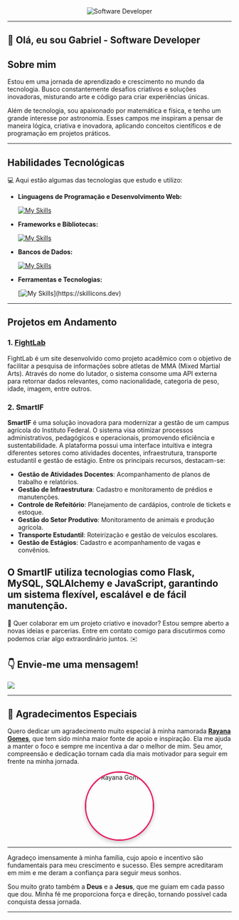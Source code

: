 <div align="center">
  <img src="https://i.pinimg.com/originals/0f/25/e4/0f25e4668c1c7740b5ed41835339d67f.gif" alt="Software Developer">
</div>

---

## 🚀 Olá, eu sou Gabriel - Software Developer


## Sobre mim

Estou em uma jornada de aprendizado e crescimento no mundo da tecnologia. Busco constantemente desafios criativos e soluções inovadoras, misturando arte e código para criar experiências únicas.

Além de tecnologia, sou apaixonado por matemática e física, e tenho um grande interesse por astronomia. Esses campos me inspiram a pensar de maneira lógica, criativa e inovadora, aplicando conceitos científicos e de programação em projetos práticos.

---

## Habilidades Tecnológicas

💻 Aqui estão algumas das tecnologias que estudo e utilizo:

- **Linguagens de Programação e Desenvolvimento Web:**
  
  [![My Skills](https://skillicons.dev/icons?i=java,python,c,js,html,css)](https://skillicons.dev)

- **Frameworks e Bibliotecas:**
  
  [![My Skills](https://skillicons.dev/icons?i=nodejs,react,bootstrap,flask)](https://skillicons.dev)

- **Bancos de Dados:**
  
  [![My Skills](https://skillicons.dev/icons?i=mysql,postgres,sqlite)](https://skillicons.dev)

- **Ferramentas e Tecnologias:**
  
  [![My Skills](https://skillicons.dev/icons?i=git,github,linux,windows,docker,figma,vscode,eclipse,idea,)](https://skillicons.dev)

---

## Projetos em Andamento

### 1. **[FightLab](https://fightlab.vercel.app/)**
FightLab é um site desenvolvido como projeto acadêmico com o objetivo de facilitar a pesquisa de informações sobre atletas de MMA (Mixed Martial Arts). Através do nome do lutador, o sistema consome uma API externa para retornar dados relevantes, como nacionalidade, categoria de peso, idade, imagem, entre outros.

### 2. **SmartIF**
**SmartIF** é uma solução inovadora para modernizar a gestão de um campus agrícola do Instituto Federal. O sistema visa otimizar processos administrativos, pedagógicos e operacionais, promovendo eficiência e sustentabilidade. A plataforma possui uma interface intuitiva e integra diferentes setores como atividades docentes, infraestrutura, transporte estudantil e gestão de estágio. Entre os principais recursos, destacam-se:

- **Gestão de Atividades Docentes**: Acompanhamento de planos de trabalho e relatórios.
- **Gestão de Infraestrutura**: Cadastro e monitoramento de prédios e manutenções.
- **Controle de Refeitório**: Planejamento de cardápios, controle de tickets e estoque.
- **Gestão do Setor Produtivo**: Monitoramento de animais e produção agrícola.
- **Transporte Estudantil**: Roteirização e gestão de veículos escolares.
- **Gestão de Estágios**: Cadastro e acompanhamento de vagas e convênios.

O **SmartIF** utiliza tecnologias como **Flask**, **MySQL**, **SQLAlchemy** e **JavaScript**, garantindo um sistema flexível, escalável e de fácil manutenção.
---

💬 Quer colaborar em um projeto criativo e inovador? Estou sempre aberto a novas ideias e parcerias. Entre em contato comigo para discutirmos como podemos criar algo extraordinário juntos. ✉️

## 👇 Envie-me uma mensagem!

<a href="mailto:gabrielpereiramatias07@gmail.com"><img src="https://img.shields.io/badge/-Gmail-%23333?style=for-the-badge&logo=gmail&logoColor=white" target="_blank"></a>

---

## 🙏 Agradecimentos Especiais

Quero dedicar um agradecimento muito especial à minha namorada **[Rayana Gomes](https://github.com/Rayanagmss)**, que tem sido minha maior fonte de apoio e inspiração. Ela me ajuda a manter o foco e sempre me incentiva a dar o melhor de mim. Seu amor, compreensão e dedicação tornam cada dia mais motivador para seguir em frente na minha jornada.

<div align="center">
  <img src="https://avatars.githubusercontent.com/u/173968372?v=4" alt="Rayana Gomes" width="150" style="border-radius: 50%; border: 3px solid #e91e63; box-shadow: 0 4px 10px rgba(0, 0, 0, 0.2);">
</div>

---

Agradeço imensamente à minha família, cujo apoio e incentivo são fundamentais para meu crescimento e sucesso. Eles sempre acreditaram em mim e me deram a confiança para seguir meus sonhos.

Sou muito grato também a **Deus** e a **Jesus**, que me guiam em cada passo que dou. Minha fé me proporciona força e direção, tornando possível cada conquista dessa jornada.

---
